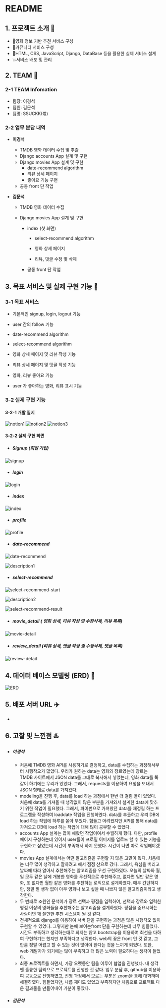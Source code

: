 # README



## 1. 프로젝트 소개 :mega:

- :movie_camera:영화 정보 기반 추천 서비스 구성
- :speech_balloon:커뮤니티 서비스 구성
- :facepunch:HTML, CSS, JavaScript, Django, DataBase 등을 활용한 실제 서비스 설계
- :boom:서비스 배포 및 관리





## 2. TEAM :couple:

### 2-1 TEAM Infomation

- 팀장: 이경석
- 팀원: 김문석
- 팀명: SSUCKK(썪)



### 2-2 업무 분담 내역

- **이경석**

  - TMDB 영화 데이터 수집 및 추출
  - Django accounts App 설계 및 구현
  - Django movies App 설계 및 구현
    - date-recommend algorithm
    - 리뷰 상세 페이지
    - 좋아요 기능 구현
  - 공동 front 단 작업

  

- **김문석**

  - TMDB 영화 데이터 수집

  - Django movies App 설계 및 구현

    - index (첫 화면)
	  - select-recommend algorithm
    
	  - 영화 상세 페이지
	  - 리뷰, 댓글 수정 및 삭제
	
	- 공동 front 단 작업





## 3. 목표 서비스 및 실제 구현 기능 :gift:

### 3-1 목표 서비스

- 기본적인 signup, login,  logout 기능

- user 간의 follow 기능

- date-recommend algorithm

- select-recommend algorithm

- 영화 상세 페이지 및 리뷰 작성 기능

- 리뷰 상세 페이지 및 댓글 작성 기능

- 영화, 리뷰 좋아요 기능

- user 가 좋아하는 영화, 리뷰 표시 기능



### 3-2 실제 구현 기능

#### 3-2-1 개발 일지

![notion1](https://user-images.githubusercontent.com/60080675/84895780-cfdf4b80-b0dd-11ea-9beb-8911c8173c71.JPG)
![notion2](https://user-images.githubusercontent.com/60080675/84895766-c9e96a80-b0dd-11ea-8466-755fed6fb9f0.JPG)
![notion3](https://user-images.githubusercontent.com/60080675/84895833-e38ab200-b0dd-11ea-8cfc-445cfaf9817b.JPG)


#### 3-2-2 실제 구현 화면

- ##### Signup (회원 가입)

![signup](https://user-images.githubusercontent.com/60080675/84895883-fbfacc80-b0dd-11ea-99c5-fb9f87d1d92c.JPG)




- ##### login

![login](https://user-images.githubusercontent.com/60080675/84895934-10d76000-b0de-11ea-9213-cf1fabe218dd.JPG)




- ##### index

![index](https://user-images.githubusercontent.com/60080675/84895938-13d25080-b0de-11ea-8654-3239e671ea31.jpg)



- ##### profile

![profile](https://user-images.githubusercontent.com/60080675/84896025-2b113e00-b0de-11ea-9bcf-ba22c6ab854f.jpg)



- ##### date-recommend

![date-recommend](https://user-images.githubusercontent.com/60080675/84896032-2fd5f200-b0de-11ea-8ecb-6e285aa7328d.jpg)

![description1](https://user-images.githubusercontent.com/60080675/84896035-32384c00-b0de-11ea-928f-87619788920a.jpg)



- ##### select-recommend

![select-recommend-start](https://user-images.githubusercontent.com/60080675/84896103-4e3bed80-b0de-11ea-90fb-b454193716d2.jpg)

![description2](https://user-images.githubusercontent.com/60080675/84896111-5005b100-b0de-11ea-9034-b7fa21cdc1b9.jpg)

![select-recommend-result](https://user-images.githubusercontent.com/60080675/84896114-5136de00-b0de-11ea-87cf-65dd0b29824f.jpg)



- ##### movie_detail ( 영화 상세, 리뷰 작성 및 수정삭제, 리뷰 목록)

![movie-detail](https://user-images.githubusercontent.com/60080675/84896157-69a6f880-b0de-11ea-8bbe-10d318a7761c.jpg)



- ##### review_detail (리뷰 상세, 댓글 작성 및 수정삭제, 댓글 목록)

![review-detail](https://user-images.githubusercontent.com/60080675/84896161-6b70bc00-b0de-11ea-9c30-e788d42e6f38.jpg)



## 4. 데이터 베이스 모델링 (ERD) :hammer:

![ERD](https://user-images.githubusercontent.com/60080675/84896164-6d3a7f80-b0de-11ea-907d-f206b12f5f9d.JPG)




## 5. 배포 서버 URL :airplane:

- 





## 6. 고찰 및 느낀점 :hotsprings:

- ##### 이경석

  - 처음에 TMDB 영화 API를 사용하기로 결정하고, data를 수집하는 과정해서부터 시행착오가 많았다.  우리가 원하는 data는 영화와 장르였는데 장르는 TMDB 사이트에서 JSON data를 그대로 복사해서 넣었는데, 영화 data를 똑같이 하기에는 무리가 있었다. 그래서, requests를 이용하여 요청을 보내서 JSON 형태로 data를 가져왔다.
  - modeling을 진행 후, data를 load 하는 과정에서 한번 더 걸림 돌이 있었다. 처음에 data를 가져올 때 생각없이 많은 부분을 가져와서 설계한 data에 맞추기 위한 작업이 필요했다. 그래서, 파이썬으로 가져왔던 data를 재정립 하는 프로그램을 작성하여 loaddate 작업을 진행하였다. data를 추출하고 우리 DB에 load 하는 작업에 하루를 쏟아 부었다. 힘들고 어려웠지만 API를 통해 data를 가져오고 DB에 load 하는 작업에 대해 많이 공부할 수 있었다.
  - accounts App 설계는 많이 해왔던 작업이여서 수월하게 했다. 다만, profile 페이지 구성하는데 있어서 user들이 프로필 이미지를 업로드 할 수 있는 기능을 구현하고 싶었는데 시간이 부족해서 하지 못했다. 시간이 나면 따로 작업해야겠다.
  - movies App 설계에서는 어떤 알고리즘을 구현할 지 많은 고민이 됬다. 처음에는 너무 많이 생각하고 잘하려고 해서 점점 산으로 갔다. 그래서, 욕심을 버리고 날짜에 따라 알아서 추천해주는 알고리즘을 우선 구현하였다. 오늘의 날짜와 월, 일 모두 같은 날에 개봉한 영화를 우선적으로 추천해주고, 없다면 일만 같은 영화, 또 없다면 월만 같은 영화를 추천하는 로직으로 설계하였다. 매우 간단하지만, 정말 별 생각 없이 아무 영화나 보고 싶을 때 나쁘지 않은 알고리즘이라고 생각한다.
  - 두 번째로 조원인 문석이가 장르 선택과 평점을 입력하여, 선택과 장르와 입력한 평점 이상의 영화들을 추천해주는 알고리즘을 설계하였다. 평점을 중요시하는 사람이면 꽤 쓸만한 추천 시스템이 될 것 같다.
  - 전체적으로 django를 이용하여 서버 단을 구현하는 과정은 많은 시행착오 없이 구현할 수 있었다. 그렇지만 눈에 보이는front 단을 구현하는데 너무 힘들었다. 시간도 부족하고 생각하는대로 되지는 않고 bootstrap을 이용하여 최선을 다하여 구현하기는 했지만 부족하다고 생각한다. web의 꽃은 front 인 것 같고, 그만큼 정말 어렵고 할 수 있는 것이 많아야 한다는 것을 느끼게 되었다. 또한, web 개발자가 되기에는 많이  부족하고 더 많은 노력이 필요하다는 생각이 들었다.
  - 최종 프로젝트를 하면서, 가장 오랫동안 팀을 이루어 협업을 진행했다. 내 생각엔 훌륭한 팀웍으로 프로젝트를 진행한 것 같다. 업무 분담 후, github을 이용하여 공동으로 진행하였고, 진행 과정에서 모르는 부분은 zoom을 통해 대화하며 해결하였다. 힘들었지만, 나름 재미도 있었고 부족하지만 처음으로 프로젝트 다운 결과물을 만들어내어 기분이 좋았다.

  

- ##### 김문석

